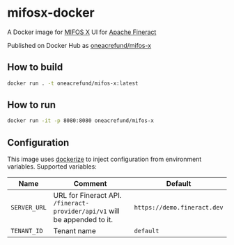 # mifosx-docker

A Docker image for [MIFOS X](https://github.com/openMF/web-app) UI for [Apache Fineract](https://github.com/apache/fineract)

Published on Docker Hub as [oneacrefund/mifos-x](https://hub.docker.com/r/oneacrefund/mifos-x)

## How to build

```sh
docker run . -t oneacrefund/mifos-x:latest
```

## How to run

```sh
docker run -it -p 8080:8080 oneacrefund/mifos-x
```

## Configuration

This image uses [dockerize](https://github.com/jwilder/dockerize/) to inject configuration from environment variables. Supported variables:

| Name | Comment | Default |
| --- | --- | --- |
| `SERVER_URL` | URL for Fineract API. `/fineract-provider/api/v1` will be appended to it. | `https://demo.fineract.dev` |
| `TENANT_ID`  | Tenant name | `default` |
